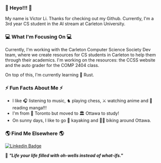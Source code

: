 ### 👋 Heyo!!! 👋
My name is Victor Li. Thanks for checking out my Github. Currently, I'm a 3rd year CS student in the AI stream at Carleton University.

### 💻 What I'm Focusing On 💻
Currently, I'm working with the Carleton Computer Science Society Dev team, where we create resources for CS students in Carleton to help them through their academics. I'm working on the resources: the CCSS website and the auto grader for the COMP 2404 class. 

On top of this, I'm currently learning 🦀 Rust.


### ⚡ Fun Facts About Me ⚡ 
  - I like 🎧 listening to music, ♞ playing chess, ⚔ watching anime and 📖 reading manga!!! 
  - I'm from 🌇 Toronto but moved to 🏛 Ottawa to study! 
  - On sunny days, I like to go 🚣 kayaking and 🚴‍♂️ biking around Ottawa. 
 
### 🌎 Find Me Elsewhere 🌎
 [![Linkedin Badge](https://img.shields.io/badge/-LinkedIn-blue?style=flat-square&logo=Linkedin&logoColor=white&link=https://www.linkedin.com/in/harshkumarkhatri/)](https://www.linkedin.com/in/victor-li5611/)  

💬 _**"Life your life filled with oh-wells instead of what-ifs."**_
